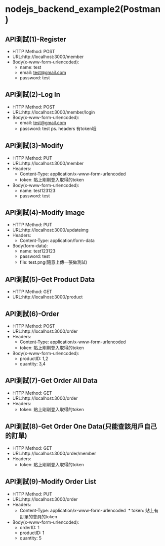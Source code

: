 # nodejs_backend_example2(Postman)


## API測試(1)-Register

* HTTP Method: POST
* URL:http://localhost:3000/member
* Body(x-www-form-urlencoded):
  * name: test
  * email: test@gmail.com
  * password: test

## API測試(2)-Log In

* HTTP Method: POST
* URL:http://localhost:3000/member/login
* Body(x-www-form-urlencoded):
  * email: test@gmail.com
  * password: test
ps. headers 有token哦

## API測試(3)-Modify 

* HTTP Method: PUT
* URL:http://localhost:3000/member
* Headers:
  * Content-Type: application/x-www-form-urlencoded
  * token: 貼上剛剛登入取得的token
* Body(x-www-form-urlencoded):
  * name: test123123
  * password: test

## API測試(4)-Modify Image

* HTTP Method: PUT
* URL:http://localhost:3000/updateimg
* Headers:
  * Content-Type: application/form-data
* Body(form-data):
  * name: test123123
  * password: test
  * file: test.png(隨意上傳一張做測試)

## API測試(5)-Get Product Data

* HTTP Method: GET
* URL:http://localhost:3000/product

## API測試(6)-Order

* HTTP Method: POST
* URL:http://localhost:3000/order
* Headers:
  * Content-Type: application/x-www-form-urlencoded
  * token: 貼上剛剛登入取得的token
* Body(x-www-form-urlencoded):
  * productID: 1,2
  * quantity: 3,4
  
## API測試(7)-Get Order All Data

* HTTP Method: GET
* URL:http://localhost:3000/order
* Headers:
  * token: 貼上剛剛登入取得的token

## API測試(8)-Get Order One Data(只能查該用戶自己的訂單)

* HTTP Method: GET
* URL:http://localhost:3000/order/member
* Headers:
  * token: 貼上剛剛登入取得的token
  
## API測試(9)-Modify Order List

* HTTP Method: PUT
* URL:http://localhost:3000/order
* Headers:
  * Content-Type: application/x-www-form-urlencoded
  * token: 貼上有訂單的會員的token
* Body(x-www-form-urlencoded):
  * orderID: 1
  * productID: 1
  * quantity: 5

